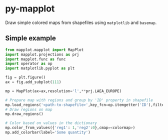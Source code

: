 # py-mapplot
Draw simple colored maps from shapefiles using `matplotlib` and `basemap`.

## Simple example
```python
from mapplot.mapplot import MapPlot
import mapplot.projections as prj
import mapplot.func as func
import operator as op
import matplotlib.pyplot as plt

fig = plt.figure()
ax = fig.add_subplot(111)

mp = MapPlot(ax=ax,resolution='l',**prj.LAEA_EUROPE)

# Prepare map with regions and group by 'ID' property in shapefile
mp.load_regions('<path-to-shapefile>',key_fcn=op.itemgetter('ID'),filter_fcn=func.eq('LEVEL',0))
# Draw regions on map
mp.draw_regions()

# Color based on values in the dictionary
mp.color_from_values({'reg1': 1,'reg2':0},cmap=<colormap>)
mp.add_colorbar(label='Some quantity')
```
